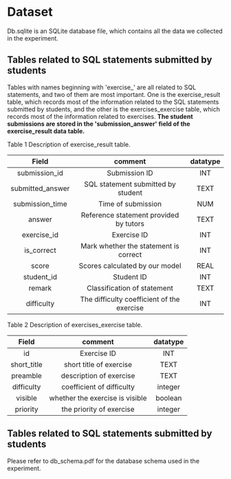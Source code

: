 # Dataset
Db.sqlite is an SQLite database file, which contains all the data we collected in the experiment.

## Tables related to SQL statements submitted by students

Tables with names beginning with 'exercise_' are all related to SQL statements, and two of them are most important. 
One is the exercise_result table, which records most of the information related to the SQL statements submitted by students, 
and the other is the exercises_exercise table, which records most of the information related to exercises. 
**The student submissions are stored in the 'submission_answer' field of the exercise_result data table.**


Table 1 Description of exercise_result table.

| Field | comment | datatype |
| :------:| :------: | :------: |
| submission_id  | Submission ID | INT |
| submitted_answer | SQL statement submitted by student | TEXT |
| submission_time | Time of submission | NUM |
| answer | Reference statement provided by tutors | TEXT |
| exercise_id | Exercise ID | INT |
| is_correct | Mark whether the statement is correct | INT |
| score | Scores calculated by our model | REAL |
| student_id | Student ID | INT |
| remark | Classification of statement | TEXT |
| difficulty | The difficulty coefficient of the exercise | INT |


Table 2 Description of exercises_exercise table.

| Field | comment |datatype |
| :------:| :------: | :------: |
| id  | Exercise ID| INT|
| short_title | short title of exercise |TEXT|
| preamble | description of exercise | TEXT |
| difficulty | coefficient of difficulty | integer |
| visible | whether the exercise is visible  | boolean |
| priority | the priority of exercise | integer |

## Tables related to SQL statements submitted by students
Please refer to db_schema.pdf for the database schema used in the experiment.

#

